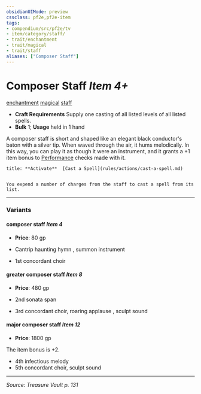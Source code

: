 ```yaml
---
obsidianUIMode: preview
cssclass: pf2e,pf2e-item
tags:
- compendium/src/pf2e/tv
- item/category/staff/
- trait/enchantment
- trait/magical
- trait/staff
aliases: ["Composer Staff"]
---
```

# Composer Staff *Item 4+*  
[enchantment](enchantment.md "Enchantment School Trait")  [magical](magical.md "Magical Item Trait")  [staff](Reference/Rules/Traits/staff.md "Staff Item Trait")  

- **Craft Requirements** Supply one casting of all listed levels of all listed spells.
- **Bulk** 1; **Usage** held in 1 hand

A composer staff is short and shaped like an elegant black conductor's baton with a silver tip. When waved through the air, it hums melodically. In this way, you can play it as though it were an instrument, and it grants a +1 item bonus to [Performance](skills.md#Performance) checks made with it.

```ad-embed-ability
title: **Activate**  [Cast a Spell](rules/actions/cast-a-spell.md)


You expend a number of charges from the staff to cast a spell from its list.
```

---

### Variants

#### composer staff *Item 4*

- **Price**: 80 gp

- Cantrip haunting hymn , summon instrument
- 1st concordant choir

#### greater composer staff *Item 8*

- **Price**: 480 gp

- 2nd sonata span
- 3rd concordant choir, roaring applause , sculpt sound

#### major composer staff *Item 12*

- **Price**: 1800 gp

The item bonus is +2.

- 4th infectious melody
- 5th concordant choir, sculpt sound

---
*Source: Treasure Vault p. 131*